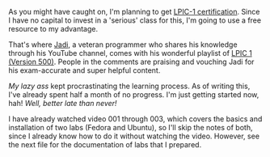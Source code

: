 As you might have caught on, I'm planning to get [LPIC-1 certification](https://www.lpi.org/our-certifications/lpic-1-overview/). Since I have no capital to invest in a 'serious' class for this, I'm going to use a free resource to my advantage. 

That's where [Jadi](https://www.youtube.com/c/geekingjadi), a veteran programmer who shares his knowledge through his YouTube channel, comes with his wonderful playlist of [LPIC 1 (Version 500)](https://youtube.com/playlist?list=PLFOYXCPEqdNUU55Xvgst8wGTWnz_sd-cj). People in the comments are praising and vouching Jadi for his exam-accurate and super helpful content. 

*My lazy ass* kept procrastinating the learning process. As of writing this, I've already spent half a month of no progress. I'm just getting started now, hah! *Well, better late than never!*

I have already watched video 001 through 003, which covers the basics and installation of two labs (Fedora and Ubuntu), so I'll skip the notes of both, since I already know how to do it without watching the video. However, see the next file for the documentation of labs that I prepared.